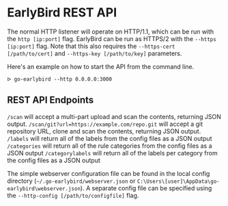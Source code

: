 # EarlyBird REST API
The normal HTTP listener will operate on HTTP/1.1, which can be run with the `http [ip:port]` flag.  EarlyBird can be run as HTTPS/2 with the `--https [ip:port]` flag.  Note that this also requires the `--https-cert [/path/to/cert]` and `--https-key [/path/to/key]` parameters.

Here's an example on how to start the API from the command line.

```
ᐅ go-earlybird --http 0.0.0.0:3000
```

## REST API Endpoints
`/scan` will accept a multi-part upload and scan the contents, returning JSON output.
`/scan/git?url=https://example.com/repo.git` will accept a git repository URL, clone and scan the contents, returning JSON output.
`/labels` will return all of the labels from the config files as a JSON output
`/categories` will return all of the rule categories from the config files as a JSON output
`/categorylabels` will return all of the labels per category from the config files as a JSON output


The simple webserver configuration file can be found in the local config directory (`~/.go-earlybird/webserver.json` or `C:\Users\[user]\AppData\go-earlybird\webserver.json`).  A separate config file can be specified using the `--http-config [/path/to/configfile]` flag.
